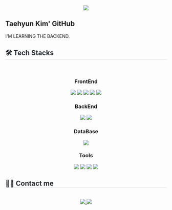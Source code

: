 <!-- TITLE -->
<div align= "center">
    <img src="https://capsule-render.vercel.app/api?type=waving&color=#b897ff&height=180&text=Taehyun%20Kim's%20GitHub&animation=&fontColor=ffffff&fontSize=60" />
</div>

<!-- CONTENTS -->
<div>
    <h2>Taehyun Kim' GitHub</h2>
    I'M LEARNING THE BACKEND.
</div>

<div style="text-align: left;">
    <h2 style="border-bottom: 1px solid #d8dee4; color: #282d33;"> 🛠️ Tech Stacks </h2><br>
        <div  align= "center">
            <h3>FrontEnd</h3>
            <img src="https://img.shields.io/badge/HTML5-E34F26?style=for-the-badge&logo=HTML5&logoColor=white">
            <img src="https://img.shields.io/badge/CSS3-1572B6?style=for-the-badge&logo=CSS3&logoColor=white">
            <img src="https://img.shields.io/badge/Javascript-F7DF1E?style=for-the-badge&logo=Javascript&logoColor=white">
            <img src="https://img.shields.io/badge/jQuery-0769AD?style=for-the-badge&logo=jQuery&logoColor=white">
            <img src="https://img.shields.io/badge/React-61DAFB?style=for-the-badge&logo=React&logoColor=white"><br/>
            <h3>BackEnd</h3>
            <img src="https://img.shields.io/badge/Java-007396?style=for-the-badge&logo=Java&logoColor=white">
            <img src="https://img.shields.io/badge/Spring-6DB33F?style=for-the-badge&logo=Spring&logoColor=white">
            <h3>DataBase</h3>
            <img src="https://img.shields.io/badge/Oracle-F80000?style=for-the-badge&logo=Oracle&logoColor=white">
            <h3>Tools</h3>
            <img src="https://img.shields.io/badge/Github-181717?style=for-the-badge&logo=Github&logoColor=white">
            <img src="https://img.shields.io/badge/visual%20studio-%235C2D91.svg?&style=for-the-badge&logo=visual%20studio&logoColor=white" />
            <img src="https://img.shields.io/badge/Figma-F24E1E?style=for-the-badge&logo=Figma&logoColor=white">
            <img src="https://img.shields.io/badge/Notion-000000?style=for-the-badge&logo=Notion&logoColor=white"><br/>
        </div>
</div>

<div style="text-align: left;">
    <h2 style="border-bottom: 1px solid #d8dee4; color: #282d33;"> 🧑‍💻 Contact me </h2> <br> 
    <div align= "center"> <a href=mailto:corbyyyy1@gmail.com> <img src="https://img.shields.io/badge/Gmail-EA4335?style=for-the-badge&logo=Gmail&logoColor=white&link=mailto:corbyyyy1@gmail.com"> </a>
         <a href=> <img src="https://img.shields.io/badge/Notion-000000?style=for-the-badge&logo=Notion&logoColor=white&link="> </a>
          </div>  <br> 
    <div align= "center">  </div> 
</div>
    
